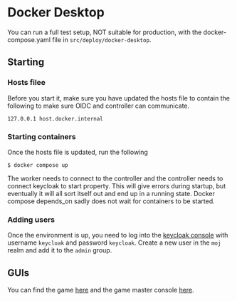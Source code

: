 # Docker Desktop
You can run a full test setup, NOT suitable for production, with the docker-compose.yaml file in `src/deploy/docker-desktop`. 

## Starting

### Hosts filee
Before you start it, make sure you have updated the hosts file to contain the following to make sure OIDC and controller can communicate.

```
127.0.0.1 host.docker.internal 
```

### Starting containers
Once the hosts file is updated, run the following

```shell
$ docker compose up
```
The worker needs to connect to the controller and the controller needs to connect keycloak to start property. This will
give errors during startup, but eventually it will all sort itself out and end up in a running state. Docker compose 
depends_on sadly does not wait for containers to be started.

### Adding users
Once the environment is up, you need to log into the [keycloak console](http://host.docker.internal:8888) with 
username `keycloak` and password `keycloak`. Create a new user in the `moj` realm and add it to the `admin` group.

## GUIs
You can find the game [here](http://localhost:8080) and the game master console [here](http://localhost:8080/control).

